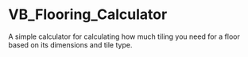 # VB_Flooring_Calculator

A simple calculator for calculating how much tiling you need for a floor based on its dimensions and tile type.
